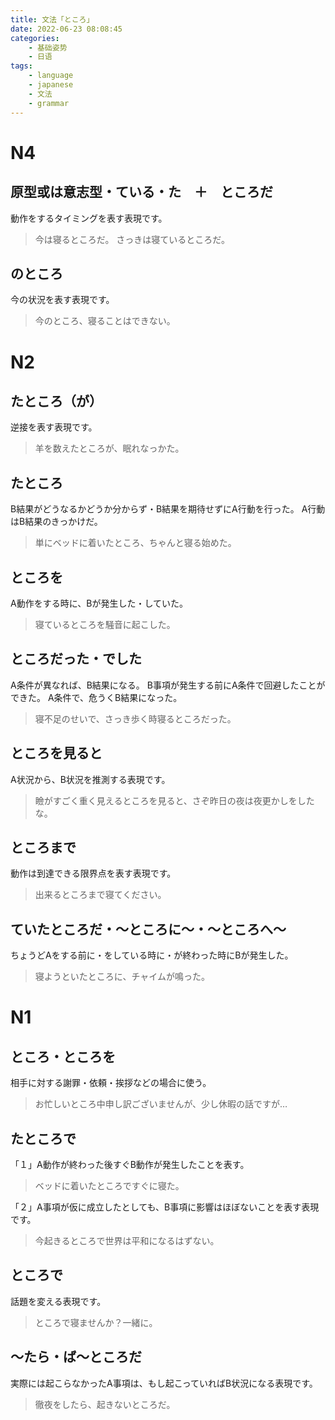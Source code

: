 ```yaml
---
title: 文法「ところ」
date: 2022-06-23 08:08:45
categories:
    - 基础姿势
    - 日语
tags:
    - language
    - japanese
    - 文法
    - grammar
---
```

# N4
## 原型或は意志型・ている・た　＋　ところだ
動作をするタイミングを表す表現です。

> 今は寝るところだ。
> さっきは寝ているところだ。

## のところ
今の状況を表す表現です。
> 今のところ、寝ることはできない。

# N2
## たところ（が）
逆接を表す表現です。
> 羊を数えたところが、眠れなっかた。

## たところ
B結果がどうなるかどうか分からず・B結果を期待せずにA行動を行った。
A行動はB結果のきっかけだ。
> 単にベッドに着いたところ、ちゃんと寝る始めた。

## ところを
A動作をする時に、Bが発生した・していた。
> 寝ているところを騒音に起こした。

## ところだった・でした
A条件が異なれば、B結果になる。
B事項が発生する前にA条件で回避したことができた。
A条件で、危うくB結果になった。
> 寝不足のせいで、さっき歩く時寝るところだった。

## ところを見ると
A状況から、B状況を推測する表現です。
> 瞼がすごく重く見えるところを見ると、さぞ昨日の夜は夜更かしをしたな。

## ところまで
動作は到達できる限界点を表す表現です。
> 出来るところまで寝てください。

## ていたところだ・〜ところに〜・〜ところへ〜
ちょうどAをする前に・をしている時に・が終わった時にBが発生した。
> 寝ようといたところに、チャイムが鳴った。

# N1
## ところ・ところを
相手に対する謝罪・依頼・挨拶などの場合に使う。
> お忙しいところ中申し訳ございませんが、少し休暇の話ですが…

## たところで
「１」A動作が終わった後すぐB動作が発生したことを表す。
> ベッドに着いたところですぐに寝た。

「２」A事項が仮に成立したとしても、B事項に影響はほぼないことを表す表現です。
> 今起きるところで世界は平和になるはずない。

## ところで
話題を変える表現です。
> ところで寝ませんか？一緒に。

## 〜たら・ば〜ところだ
実際には起こらなかったA事項は、もし起こっていればB状況になる表現です。
> 徹夜をしたら、起きないところだ。